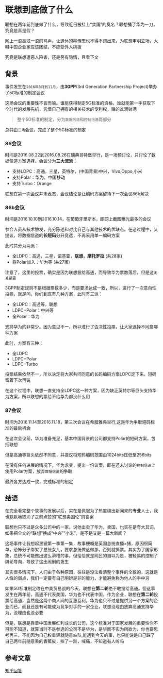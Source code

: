 # 联想到底做了什么

联想在两年前到底做了什么，导致近日被挂上“卖国”的臭名？联想捅了华为一刀，究竟是真是假？

网上一浪高过一浪的骂声，让退休的柳传志也不得不跑出来，为联想申明立场，大喊中国企业家应该团结，不应受外人挑拨

究竟是联想遭恶人陷害，还是另有隐情，且看下文

## 背景

事件发生在`2016年8月到11月`，由**3GPP**(3rd Generation Partnership Project)举办了5G标准的制定会议

这场会议的重要性不言而喻。谁能获得制定5G标准的资格，谁就能第一手获取下个时代的发展先机，凭借自己拥有的相关技术的专利权，赚的盆满钵满

> 整个5G标准的制定，分为`数据信道`和`控制信道`两部分

总共由`三场`会议，完成了整个5G标准的制定

### 86会议

时间是2016.08.22到2016.08.26在瑞典哥特堡举行，是一场预讨论，只讨论了数据信道方案选择，会议分为**三大流派**：

- 支持LDPC：高通，三星，英特尔，(中国背景)中兴，Vivo,Oppo,小米
- 支持Polar：华为，中国移动
- 支持Turbo：Orange

联想在第一次会议并未表态，会议结论是让编码方案留待下一次会议86b解决

### 86b会议

时间是2016.10.10到2016.10.14，在葡萄牙里斯本，即网上截图曝光最多的会议

参会人员从技术触发，充分陈述和对比自己与其他技术的优缺点。在这过程中，又提议，将数据信道的**长短码**分开竞选，不再采用单一编码方案

此时共分为两派：

- 全LDPC：高通，三星，诺基亚，**联想，摩托罗拉** (共28家)
- 将Polar加入：华为等 (共27家)

注意了，这里的投票，确实是因为联想投给高通，而导致华为票数落后，但是这`无关紧要`

3GPP制定规则不是根据票数多少，而是要求达成一致，所以，进行了一次意向性投票，就是问，你们到底有几种方案，此时有三派：

- 全LDPC：高通等，联想
- LDPC+Polar：中兴等
- 全Polar：华为

支持华为的非常少。因为意见不一，所以进行了否决性投票，让大家选择不同意哪种方案

此时，方案有三种：

- 全LDPC
- LDPC+Polar
- LDPC+Turbo

投票结果依然不一，所以决定将大家共同同意的长码编码方案LDPC定下来，短码留着下次再说

在这个过程中，联想一直支持全LDPC这一种方案，因为缺乏英特尔等巨头支持华为方案，所以联想的票给不给华为都没什么用

### 87会议

时间为2016.11.14至2016.11.18，第三次会议在希腊雅典举行,这是华为争取短码标准的最后机会

在这次会议前，华为准备充足，基本中国背景的公司都支持Polar的短码方案，包括联想

但是高通等巨头依然不同意，并提议将短码编码范围由1024bits压低至256bits

在没有任何进展的情况下，华为求变，提出一份议案，即在还未讨论的`控制信道`上使用Polar方案，放弃`数据信道`的争取

最终各方达成一致，完成标准的制定

## 结语

在完全看完整个故事的发展以后，实在是佩服为了热度编出新闻来的**专业**人士，我也默默地取消了之前点赞的“联想卖国论”的答案

联想也只不过是众多公司中的一家，说他出卖了华为，卖国，也实在是夸大其词，如果把全文的“联想”换成“中兴”“小米”，是不是又是一篇大新闻？

这场事件让我想起黑镜第一季第一集，故事梗概是英国总统直播×猪，原因很简单，恐怖分子绑架了总统女儿，要求总统做这做那，否则就撕票。其实为了国家形象，总统不可能做出这么滑稽的事，但恰恰就是网民的自以为是，被轻易的控制了舆论导向，导致了这出闹剧的发生

其实很多情况下，人们由于各种原因，往往是没法看清整个事件的全貌的，这就是人性的弱点，我们一定要有自己明辨是非的能力，才能避免称为他人的手中刃

如果5G标准制定改在中美贸易战的今天，联想在**第二轮**绝不敢投给高通。但这事发生在两年前，高通不代表美国，华为也不代表中国。作为企业，联想在**第二轮**投票给高通，当然是这两个商人间的互惠互利，华为也只不过是提供另一个方案的企业而已，而且还是有可能成为竞争对手的一家企业，联想没理由放弃高通支持华为，没理由也没必要

但是，联想是靠着中国发展红利成长的公司，这个标准对于国家发展的重要性你不可能不知道，就算当时不是参选的公司不是华为，是华而不实为所欲为，你也要思考再三，不能因为自己权重轻就随意站队,能遇到今天的事，也只能说是自己踩了自己两年前随意丢的香蕉皮，摔了一跤，喊痛，不知道有人听吗

## 参考文章

[知乎回答](https://www.zhihu.com/question/276882069/answer/393048604)